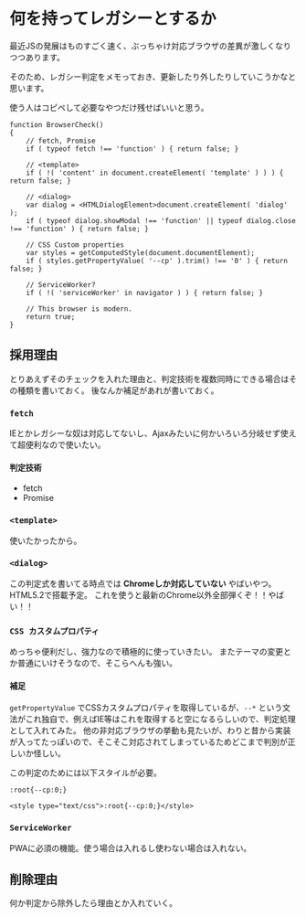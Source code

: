 # 何を持ってレガシーとするか

最近JSの発展はものすごく速く、ぶっちゃけ対応ブラウザの差異が激しくなりつつあります。

そのため、レガシー判定をメモっておき、更新したり外したりしていこうかなと思います。

使う人はコピペして必要なやつだけ残せばいいと思う。

```
function BrowserCheck()
{
	// fetch, Promise
	if ( typeof fetch !== 'function' ) { return false; }

	// <template>
	if ( !( 'content' in document.createElement( 'template' ) ) ) { return false; }

	// <dialog>
	var dialog = <HTMLDialogElement>document.createElement( 'dialog' );
	if ( typeof dialog.showModal !== 'function' || typeof dialog.close !== 'function' ) { return false; }

	// CSS Custom properties
	var styles = getComputedStyle(document.documentElement);
	if ( styles.getPropertyValue( '--cp' ).trim() !== '0' ) { return false; }
	
	// ServiceWorker?
	if ( !( 'serviceWorker' in navigator ) ) { return false; }

	// This browser is modern.
	return true;
}
```

## 採用理由

とりあえずそのチェックを入れた理由と、判定技術を複数同時にできる場合はその種類を書いておく。
後なんか補足があれが書いておく。

### `fetch`

IEとかレガシーな奴は対応してないし、Ajaxみたいに何かいろいろ分岐せず使えて超便利なので使いたい。

#### 判定技術

* fetch
* Promise

### `<template>`

使いたかったから。

### `<dialog>`

この判定式を書いてる時点では **Chromeしか対応していない** やばいやつ。HTML5.2で搭載予定。
これを使うと最新のChrome以外全部弾くぞ！！やばい！！

### `CSS カスタムプロパティ`

めっちゃ便利だし、強力なので積極的に使っていきたい。
またテーマの変更とか普通にいけそうなので、そこらへんも強い。

#### 補足

`getPropertyValue` でCSSカスタムプロパティを取得しているが、`--*` という文法がこれ独自で、例えばIE等はこれを取得すると空になるらしいので、判定処理として入れてみた。
他の非対応ブラウザの挙動も見たいが、わりと昔から実装が入ってたっぽいので、そこそこ対応されてしまっているためどこまで判別が正しいか怪しい。

この判定のためには以下スタイルが必要。

```
:root{--cp:0;}
```

```
<style type="text/css">:root{--cp:0;}</style>
```

### `ServiceWorker`

PWAに必須の機能。使う場合は入れるし使わない場合は入れない。

## 削除理由

何か判定から除外したら理由とか入れていく。
